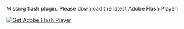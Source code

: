 





Missing flash plugin. Please download the latest Adobe Flash Player:

[ ![Get Adobe Flash
Player](/static/devportal_static/cms/img/icons/plugins/get_flash_player.gif)
](https://www.adobe.com/go/getflashplayer)





